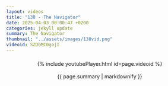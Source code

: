 ```yaml
---
layout: videos
title: "138 - The Navigator"
date: 2025-04-03 00:00:47 +0200
categories: jekyll update
summary: The Navigator
thumbnail: "../assets/images/138vid.png"
videoid: SZDbMC0gojI
---
```


<div style="text-align: center; margin-top: 20px;">
  {% include youtubePlayer.html id=page.videoid %}
  <p style="margin-top: 15px; font-size: 1.2em; color: #333;">
    <p>{{ page.summary | markdownify }}</p>
  </p>
</div>
